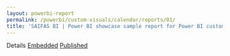 ```yaml
---
layout: powerbi-report
permalink: /powerbi/custom-visuals/calendar/reports/01/
title: 'SAIFAS BI | Power BI showcase sample report for Power BI custom visual - SAIFAS Calendar'
---
```

Details
<a class='btn' href='./embedded'>Embedded</a>
<a class='btn' href='./published'>Published</a>
